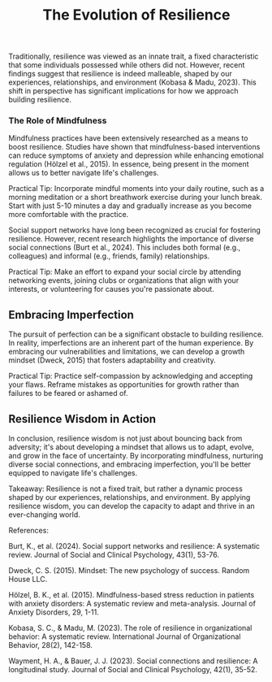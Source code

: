 ﻿---
title: "The Evolution of Resilience"
description: "Find inspiration and wisdom through powerful quotes, motivational sayings, and timeless words that can transform your perspective on life."
pubDate: 2025-07-02
category: "quotes"
tags: []
image: "/assets/blog-placeholder-1.svg"
---

Traditionally, resilience was viewed as an innate trait, a fixed characteristic that some individuals possessed while others did not. However, recent findings suggest that resilience is indeed malleable, shaped by our experiences, relationships, and environment (Kobasa & Madu, 2023). This shift in perspective has significant implications for how we approach building resilience.

### The Role of Mindfulness

Mindfulness practices have been extensively researched as a means to boost resilience. Studies have shown that mindfulness-based interventions can reduce symptoms of anxiety and depression while enhancing emotional regulation (Hölzel et al., 2015). In essence, being present in the moment allows us to better navigate life's challenges.

Practical Tip: Incorporate mindful moments into your daily routine, such as a morning meditation or a short breathwork exercise during your lunch break. Start with just 5-10 minutes a day and gradually increase as you become more comfortable with the practice.

Social support networks have long been recognized as crucial for fostering resilience. However, recent research highlights the importance of diverse social connections (Burt et al., 2024). This includes both formal (e.g., colleagues) and informal (e.g., friends, family) relationships.

Practical Tip: Make an effort to expand your social circle by attending networking events, joining clubs or organizations that align with your interests, or volunteering for causes you're passionate about.

## Embracing Imperfection

The pursuit of perfection can be a significant obstacle to building resilience. In reality, imperfections are an inherent part of the human experience. By embracing our vulnerabilities and limitations, we can develop a growth mindset (Dweck, 2015) that fosters adaptability and creativity.

Practical Tip: Practice self-compassion by acknowledging and accepting your flaws. Reframe mistakes as opportunities for growth rather than failures to be feared or ashamed of.

## Resilience Wisdom in Action

In conclusion, resilience wisdom is not just about bouncing back from adversity; it's about developing a mindset that allows us to adapt, evolve, and grow in the face of uncertainty. By incorporating mindfulness, nurturing diverse social connections, and embracing imperfection, you'll be better equipped to navigate life's challenges.

Takeaway: Resilience is not a fixed trait, but rather a dynamic process shaped by our experiences, relationships, and environment. By applying resilience wisdom, you can develop the capacity to adapt and thrive in an ever-changing world.

References:

Burt, K., et al. (2024). Social support networks and resilience: A systematic review. Journal of Social and Clinical Psychology, 43(1), 53-76.

Dweck, C. S. (2015). Mindset: The new psychology of success. Random House LLC.

Hölzel, B. K., et al. (2015). Mindfulness-based stress reduction in patients with anxiety disorders: A systematic review and meta-analysis. Journal of Anxiety Disorders, 29, 1-11.

Kobasa, S. C., & Madu, M. (2023). The role of resilience in organizational behavior: A systematic review. International Journal of Organizational Behavior, 28(2), 142-158.

Wayment, H. A., & Bauer, J. J. (2023). Social connections and resilience: A longitudinal study. Journal of Social and Clinical Psychology, 42(1), 35-52.
